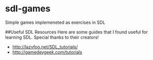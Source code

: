 sdl-games
=========

Simple games implemeneted as exercises in SDL

##Useful SDL Resources
Here are some guides that I found useful for learning SDL. Special thanks to
their creators!

* http://lazyfoo.net/SDL_tutorials/
* http://gamedevgeek.com/tutorials
